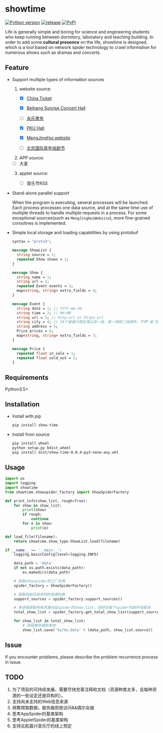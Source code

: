 # showtime

[![Python version](https://img.shields.io/badge/Python-3.5+-brightgreen.svg)](https://github.com/barrierye/showtime#requirements) [![release](https://img.shields.io/github/v/tag/barrierye/showtime?label=release)](https://github.com/barrierye/showtime/releases) [![PyPI](https://img.shields.io/pypi/v/show-time)](https://pypi.org/project/show-time/#files)

Life is generally simple and boring for science and engineering students who keep running between dormitory, laboratory and teaching building. In order to add some __cultural presence__ on the life, showtime is designed, which is a tool based on network spider technology to crawl information for numerous shows such as dramas and concerts.

## Feature

- Support multiple types of information sources

  1. website source:
     - [x] [China Ticket](https://www.chinaticket.com/)
     
     - [x] [Beihang Sunrise Concert Hall](https://www.forqian.cn/)
     
     - [ ] [永乐票务](https://www.228.com.cn/)

     - [x] [PKU Hall](http://www.pku-hall.com)
     
     - [x] [MengJingHui website](http://www.mengjinghui.com.cn/)
     
     - [ ] [北京国际青年戏剧节](http://www.mengjinghui.com.cn/qxj.html?from=singlemessage&isappinstalled=0)
     
  2. APP source:
     
  - [ ] 大麦
     
  3. applet source:
     
     - [ ] 音乐节RSS

- Stand-alone parallel support

  When the program is executing, several processes will be launched. Each process processes one data source, and at the same time use of multiple threads to handle multiple requests in a process. For some exceptional sources(such as `MengJingHuiWebsite`), more fine-grained coroutines is implemented.

- Simple local storage and loading capabilities by using protobuf

  ```protobuf
  syntax = "proto3";
  
  message ShowList {
    string source = 1;
    repeated Show shows = 2;
  }
  
  message Show {
    string name = 1;
    string url = 2;
    repeated Event events = 3;
    map<string, string> extra_fields = 4;
  }
  
  message Event {
    string date = 1; // YYYY-mm-dd
    string time = 2; // HH:MM
    string url = 3; // http-url or https-url
    string city = 4; // 34个省级行政区域以及一线，新一线和二线城市，不带'省'和'市'等后缀，2-3个字
    string address = 5;
    Price prices = 6;
    map<string, string> extra_fields = 7;
  }
  
  message Price {
    repeated float in_sale = 1;
    repeated float sold_out = 2;
  }
  ```

## Requirements

Python3.5+

## Installation

- Install with pip

  ```bash
  pip install show-time
  ```

- Install from source

  ```bash
  pip install wheel
  python setup.py bdist_wheel
  pip install dist/show-time-0.0.4-py3-none-any.whl
  ```

## Usage

```python
import os
import logging
import showtime
from showtime.showspider_factory import ShowSpiderFactory

def print_info(show_list, rough=True):
    for show in show_list:
        print(show)
        if rough:
            continue
        for e in show:
            print(e)

def load_file(filename):
    return showtime.show_type.ShowList.load(filename)

if __name__ == '__main__':
    logging.basicConfig(level=logging.INFO)

    data_path = 'data'
    if not os.path.exists(data_path):
        os.makedirs(data_path)

    # 获取showspider的工厂实例
    spider_factory = ShowSpiderFactory()

    # 获取目前已经支持的资源列表
    support_sources = spider_factory.support_sources()

    # 多进程获取所有资源对应spider的show_list，同时在每个spider内部开线程池
    total_show_list = spider_factory.get_total_show_list(support_sources, is_parallel=True)

    for show_list in total_show_list:
        # 将结果存储到本地
        show_list.save('%s/%s.data' % (data_path, show_list.source))
```

## Issue

If you encounter problems, please describe the problem recurrence process in issue.

## TODO

1. 为了项目的可持续发展，需要尽快完善注释和文档（资源种类太多，且每种资源的一些设定还是异构的）。
2. 支持尚未支持的Web信息来源
3. 频繁爬取数据，服务器拒绝访问&&偶尔会崩
4. 思考AppSpider的基类架构
5. 思考AppletSpider的基类架构
6. 支持北航晨兴音乐厅的线上预定